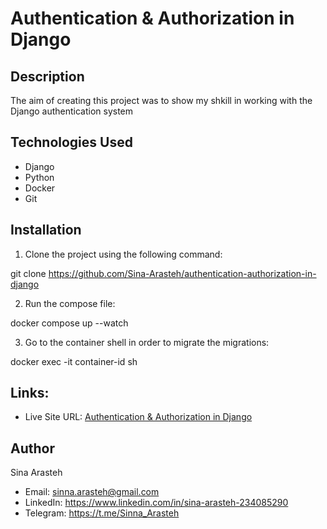 # Authentication & Authorization in Django

## Description

The aim of creating this project was to show my shkill in working with the Django authentication system

## Technologies Used

* Django
* Python
* Docker
* Git

## Installation

1. Clone the project using the following command:

  git clone https://github.com/Sina-Arasteh/authentication-authorization-in-django

2. Run the compose file:

  docker compose up --watch

3. Go to the container shell in order to migrate the migrations:

  docker exec -it container-id sh

## Links:

- Live Site URL: [Authentication & Authorization in Django]()

## Author

Sina Arasteh
- Email: sinna.arasteh@gmail.com
- LinkedIn: https://www.linkedin.com/in/sina-arasteh-234085290
- Telegram: https://t.me/Sinna_Arasteh

